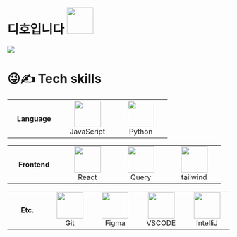 # 디호입니다 <img src="https://github.com/user-attachments/assets/444087b4-6468-4cb4-b971-44ea98f0d011" width="60"/>



![](https://github-profile-summary-cards.vercel.app/api/cards/profile-details?username=DHowor1d&theme=nord_dark)

# 😜✍️ Tech skills

<table>
  <tr>
    <th width="105">Language</th>
    <td align="center" width="105">
      <img src="https://skillicons.dev/icons?i=js" width="60"/>
      <br/>
      <span>JavaScript</span>
    </td>
    <td align="center" width="105">
      <img src="https://skillicons.dev/icons?i=python" width="60"/>
      <br/>
      <span>Python</span>
    </td>
  </tr>
</table>
<table>
  <tr>
    <th width="105">Frontend</th>
    </td>
    <td align="center" width="105">
      <img src="https://skillicons.dev/icons?i=react" width="60"/>
      <br/>
      <span>React</span>
<td align="center" width="105">
  <img src="https://github.com/user-attachments/assets/2dfab162-7a94-4825-9059-5f566378a7ec" width="60"/>

  <br/>
  <span>Query</span>
</td>
    </td>
      <td align="center" width="105">
      <img src="https://skillicons.dev/icons?i=tailwind" width="60"/>
      <br/>
      <span>tailwind</span>
    </td>
  </tr>
</table>
<table>
  <tr>
    <th width="105">Etc.</th>
    <td align="center" width="105">
      <img src="https://skillicons.dev/icons?i=git" width="60"/>
      <br/>
      <span>Git</span>
    </td>
    <td align="center" width="105">
      <img src="https://skillicons.dev/icons?i=figma" width="60"/>
      <br/>
      <span>Figma</span>
    </td>
        <td align="center" width="105">
      <img src="https://skillicons.dev/icons?i=vscode" width="60"/>
      <br/>
      <span>VSCODE</span>
    </td>
        </td>
        <td align="center" width="105">
      <img src="https://skillicons.dev/icons?i=idea" width="60"/>
      <br/>
      <span>IntelliJ</span>
    </td>

  </tr>
